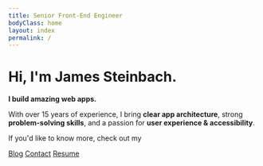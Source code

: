 ```yaml
---
title: Senior Front-End Engineer
bodyClass: home
layout: index
permalink: /
---
```


<h1>Hi, I'm <span class="name">James Steinbach.</span></h1>
<p class="tagline"><strong>I build amazing web apps.</strong></p>
<p class="tagline">With over 15 years of experience, I bring <strong>clear app architecture</strong>, strong <strong>problem-solving skills</strong>, and a passion for <strong>user experience & accessibility</strong>.</p>
<p>If you'd like to know more, check out my</p>
<div class="links">
  <a class="hex" href="https://jdsteinbach.com" title="Front-End Development Blog">Blog</a>
  <a class="hex" href="https://jdsteinbach.com/contact/" title="Contact Me">Contact</a>
  <a class="hex" href="/resume" title="Resume">Resume</a>
</div>
